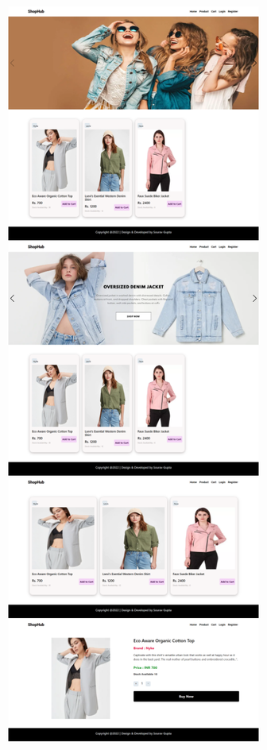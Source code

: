 ![Shophub](/backend/Public/image/s1.png)
![Shophub](/backend/Public/image/s2.png)
![Shophub](/backend/Public/image/s3.png)
![Shophub](/backend/Public/image/s4.png)
